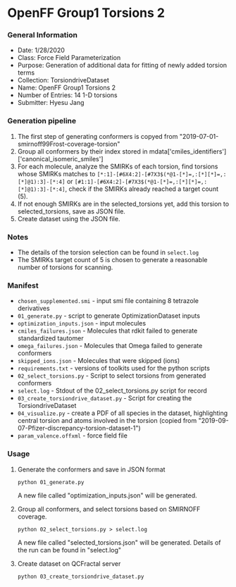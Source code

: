 # OpenFF Group1 Torsions 2

### General Information
 - Date: 1/28/2020
 - Class: Force Field Parameterization
 - Purpose: Generation of additional data for fitting of newly added torsion terms
 - Collection: TorsiondriveDataset
 - Name: OpenFF Group1 Torsions 2
 - Number of Entries: 14 1-D torsions 
 - Submitter: Hyesu Jang

### Generation pipeline
1. The first step of generating conformers is copyed from "2019-07-01-smirnoff99Frost-coverage-torsion"
2. Group all conformers by their index stored in mdata['cmiles_identifiers']['canonical_isomeric_smiles']
3. For each molecule, analyze the SMIRKs of each torsion, find torsions whose SMIRKs matches to 
    `[*:1]-[#6X4:2]-[#7X3$(*@1-[*]=,:[*][*]=,:[*]@1):3]-[*:4]` or `[#1:1]-[#6X4:2]-[#7X3$(*@1-[*]=,:[*][*]=,:[*]@1):3]-[*:4]`, check if the SMIRKs already reached a target count (5).
4. If not enough SMIRKs are in the selected_torsions yet, add this torsion to selected_torsions, save as JSON file.
5. Create dataset using the JSON file.

### Notes
 - The details of the torsion selection can be found in `select.log`
 - The SMIRKs target count of 5 is chosen to generate a reasonable number of torsions for scanning.

### Manifest
 - `chosen_supplemented.smi` - input smi file containing 8 tetrazole derivatives
 - `01_generate.py` - script to generate OptimizationDataset inputs
 - `optimization_inputs.json` - input molecules
 - `cmiles_failures.json` - Molecules that rdkit failed to generate standardized tautomer
 - `omega_failures.json` - Molecules that Omega failed to generate conformers
 - `skipped_ions.json` - Molecules that were skipped (ions)
 - `requirements.txt` - versions of toolkits used for the python scripts
 - `02_select_torsions.py` - Script to select torsions from generated conformers
 - `select.log` - Stdout of the 02_select_torsions.py script for record
 - `03_create_torsiondrive_dataset.py` - Script for creating the TorsiondriveDataset
 - `04_visualize.py` - create a PDF of all species in the dataset, highlighting central torsion and atoms involved in the torsion (copied from "2019-09-07-Pfizer-discrepancy-torsion-dataset-1")
 - `param_valence.offxml` - force field file 


### Usage
1. Generate the conformers and save in JSON format
    ```
    python 01_generate.py
    ```
    A new file called "optimization_inputs.json" will be generated.

2. Group all conformers, and select torsions based on SMIRNOFF coverage.
    ```
    python 02_select_torsions.py > select.log
    ```
    A new file called "selected_torsions.json" will be generated. Details of the run can be found in "select.log"

3. Create dataset on QCFractal server
    ```
    python 03_create_torsiondrive_dataset.py
    ```
